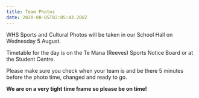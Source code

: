 ```yaml
---
title: Team Photos
date: 2020-08-05T02:05:43.208Z
---
```

WHS Sports and Cultural Photos will be taken in our School Hall on Wednesday 5 August.

Timetable for the day is on the Te Mana (Reeves) Sports Notice Board or at the Student Centre. 

Please make sure you check when your team is and be there 5 minutes before the photo time, changed and ready to go. 

**We are on a very tight time frame so please be on time!**